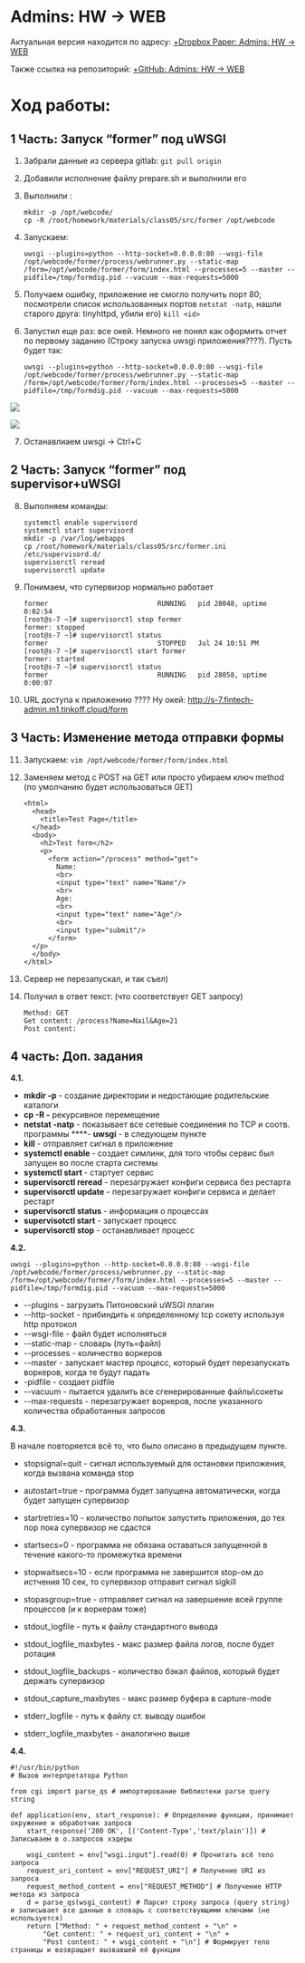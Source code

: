# Admins: HW → WEB

Актуальная версия находится по адресу: [+Dropbox Paper: Admins: HW → WEB](https://paper.dropbox.com/doc/Admins-HW-WEB-Avoss3tD1CtyfWYir1v7S) 

Также ссылка на репозиторий: [+GitHub: Admins: HW → WEB](https://github.com/niskhakov/Admins/tree/Homework5/personal/homework/lesson5)

# Ход работы:
## 1 Часть: Запуск “former” под uWSGI


1. Забрали данные из сервера gitlab: `git pull origin`


2. Добавили исполнение файлу prepare.sh и выполнили его


3. Выполнили :
	```
    mkdir -p /opt/webcode/
    cp -R /root/homework/materials/class05/src/former /opt/webcode
    ```


4. Запускаем:
    
    ```uwsgi --plugins=python --http-socket=0.0.0.0:80 --wsgi-file /opt/webcode/former/process/webrunner.py --static-map /form=/opt/webcode/former/form/index.html --processes=5 --master --pidfile=/tmp/formdig.pid --vacuum --max-requests=5000```


5. Получаем ошибку, приложение не смогло получить порт 80; посмотрели список использованных портов `netstat -natp`, нашли старого друга: tinyhttpd, убили его) `kill <id>`


6. Запустил еще раз: все окей.
  Немного не понял как оформить отчет по первому заданию (Строку запуска uwsgi приложения????). Пусть будет так:
    
    ```uwsgi --plugins=python --http-socket=0.0.0.0:80 --wsgi-file /opt/webcode/former/process/webrunner.py --static-map /form=/opt/webcode/former/form/index.html --processes=5 --master --pidfile=/tmp/formdig.pid --vacuum --max-requests=5000```


![](https://d2mxuefqeaa7sj.cloudfront.net/s_92671068C3A0202807075FDEF0E7A127E23C1E94D764E55E74F0CD78CD383F8C_1532461500585_Form.png)

![](https://d2mxuefqeaa7sj.cloudfront.net/s_92671068C3A0202807075FDEF0E7A127E23C1E94D764E55E74F0CD78CD383F8C_1532461528658_Form2.png)



7. Останавлиаем uwsgi → Ctrl+C


## 2 Часть: Запуск “former” под supervisor+uWSGI


8. Выполняем команды:
    ```
    systemctl enable supervisord
    systemctl start supervisord
    mkdir -p /var/log/webapps
    cp /root/homework/materials/class05/src/former.ini /etc/supervisord.d/
    supervisorctl reread
    supervisorctl update
    ```


9. Понимаем, что супервизор нормально работает
    ```[root@s-7 ~]# supervisorctl status
    former                           RUNNING   pid 28048, uptime 0:02:54
    [root@s-7 ~]# supervisorctl stop former
    former: stopped
    [root@s-7 ~]# supervisorctl status
    former                           STOPPED   Jul 24 10:51 PM
    [root@s-7 ~]# supervisorctl start former
    former: started
    [root@s-7 ~]# supervisorctl status
    former                           RUNNING   pid 28058, uptime 0:00:07
	```

10. URL доступа к приложению ????
  Ну окей: http://s-7.fintech-admin.m1.tinkoff.cloud/form



## 3 Часть: Изменение метода отправки формы
11. Запускаем: 
    `vim /opt/webcode/former/form/index.html`


12. Заменяем метод с POST на GET или просто убираем ключ method (по умолчанию будет использоваться GET)
    ```
    <html>
      <head>
        <title>Test Page</title>
      </head>
      <body>
        <h2>Test form</h2>
        <p>
          <form action="/process" method="get">
            Name:
            <br>
            <input type="text" name="Name"/>
            <br>
            Age:
            <br>
            <input type="text" name="Age"/>
            <br>
            <input type="submit"/>
          </form>
      </p>
      </body>
    </html>
    ```
    


13. Сервер не перезапускал, и так съел)


14. Получил в ответ текст: (что соответствует GET запросу)
	```
    Method: GET
    Get content: /process?Name=Nail&Age=21
    Post content: 
    ```


## 4 часть: Доп. задания

**4.1.** 

- **mkdir -p** - создание директории и недостающие родительские каталоги
- **cp -R -** рекурсивное перемещение
- **netstat -natp** - показывает все сетевые соединения  по TCP и соотв. программы
****- **uwsgi** - в следующем пункте
- **kill** - отправляет сигнал в приложение
- **systemctl enable <serv>** - создает симлинк, для того чтобы сервис был запущен во после старта системы
- **systemctl start <serv>** - стартует сервис
- **supervisorctl reread** - перезагружает конфиги сервиса без рестарта
- **supervisorctl update** - перезагружает конфиги сервиса и делает рестарт
- **supervisorctl status** - информация о процессах
- **supervisotctl start** - запускает процесс
- **supervisorctl stop** - останавливает процесс

**4.2.**

    uwsgi --plugins=python --http-socket=0.0.0.0:80 --wsgi-file /opt/webcode/former/process/webrunner.py --static-map /form=/opt/webcode/former/form/index.html --processes=5 --master --pidfile=/tmp/formdig.pid --vacuum --max-requests=5000
    
- --plugins - загрузить Питоновский uWSGI плагин
- --http-socket - прибиндить к определенному  tcp сокету используя http протокол
- --wsgi-file - файл будет исполняться 
- --static-map - словарь (путь=файл)
- --processes - количество воркеров
- --master - запускает мастер процесс, который будет перезапускать воркеров, когда те будут падать
- -pidfile - создает pidfile
- --vacuum - пытается удалить все сгенерированные файлы\сокеты
- --max-requests - перезагружает воркеров, после указанного количества обработанных запросов

**4.3.**

В начале повторяется всё то, что было описано в предыдущем пункте.
- stopsignal=quit - сигнал используемый для остановки приложения, когда вызвана команда stop
- autostart=true - программа будет запущена автоматически, когда будет запущен супервизор
- startretries=10 - количество попыток запустить приложения, до тех пор пока супервизор не сдастся
- startsecs=0 - программа не обязана оставаться запущенной в течение какого-то промежутка времени
- stopwaitsecs=10 - если программа не завершится stop-ом до истчения 10 сек, то супервизор  отправит сигнал sigkill
- stopasgroup=true - отправляет сигнал на завершение всей группе процессов (и к воркерам тоже)

- stdout_logfile - путь к файлу стандартного вывода
- stdout_logfile_maxbytes - макс размер файла логов, после будет ротация
- stdout_logfile_backups - количество бэкап файлов, который будет держать супервизор
- stdout_capture_maxbytes - макс размер буфера в capture-mode

- stderr_logfile - путь к файлу ст. выводу ошибок
- stderr_logfile_maxbytes - аналогично выше

**4.4.**


    #!/usr/bin/python 
    # Вызов интерпретатора Python
    
    from cgi import parse_qs # импортирование библиотеки parse query string
    
    def application(env, start_response): # Определение функции, принимает окружение и обработчик запросв
        start_response('200 OK', [('Content-Type','text/plain')]) # Записываем в о.запросов хэдеры
    
        wsgi_content = env["wsgi.input"].read(0) # Прочитать всё тело запроса 
        request_uri_content = env["REQUEST_URI"] # Получение URI из запроса 
        request_method_content = env["REQUEST_METHOD"] # Получение HTTP метода из запроса
        d = parse_qs(wsgi_content) # Парсит строку запроса (query string) и записывает все данные в словарь с соответствующими ключами (не используется)
        return ["Method: " + request_method_content + "\n" +
            "Get content: " + request_uri_content + "\n" +
            "Post content: " + wsgi_content + "\n"] # Формирует тело страницы и возвращает вызвавшей её функции
    

